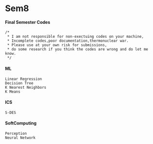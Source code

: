 # Sem8
#### Final Semester Codes

```
/*
 * I am not responsible for non-exectuing codes on your machine,
 * Incomplete codes,poor documentation,thermonuclear war.
 * Please use at your own risk for submissions,
 * do some research if you think the codes are wrong and do let me know.
 */
```

#### ML
	Linear Regression
	Decision Tree
	K Nearest Neighbors
	K Means

#### ICS
	S-DES
	
#### SoftComputing
	Perception
	Neural Network
	
